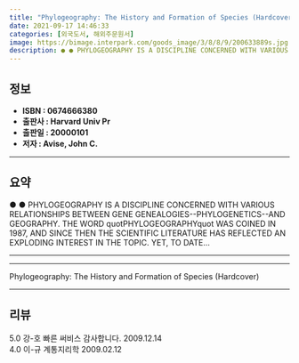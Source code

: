 ```yaml
---
title: "Phylogeography: The History and Formation of Species (Hardcover)"
date: 2021-09-17 14:46:33
categories: [외국도서, 해외주문원서]
image: https://bimage.interpark.com/goods_image/3/8/8/9/200633889s.jpg
description: ● ● PHYLOGEOGRAPHY IS A DISCIPLINE CONCERNED WITH VARIOUS RELATIONSHIPS BETWEEN GENE GENEALOGIES--PHYLOGENETICS--AND GEOGRAPHY. THE WORD quotPHYLOGEOGRAPHYquo
---
```


## **정보**

- **ISBN : 0674666380**
- **출판사 : Harvard Univ Pr**
- **출판일 : 20000101**
- **저자 : Avise, John C.**

------



## **요약**

●  ●  PHYLOGEOGRAPHY IS A DISCIPLINE CONCERNED WITH VARIOUS RELATIONSHIPS BETWEEN GENE GENEALOGIES--PHYLOGENETICS--AND GEOGRAPHY. THE WORD quotPHYLOGEOGRAPHYquot WAS COINED IN 1987, AND SINCE THEN THE SCIENTIFIC LITERATURE HAS REFLECTED AN EXPLODING INTEREST IN THE TOPIC. YET, TO DATE... 

------



------


Phylogeography: The History and Formation of Species (Hardcover) 

------


## **리뷰** 

5.0 강-호 빠른 써비스 감사합니다. 2009.12.14 <br/>4.0 이-규 계통지리학 2009.02.12 <br/>